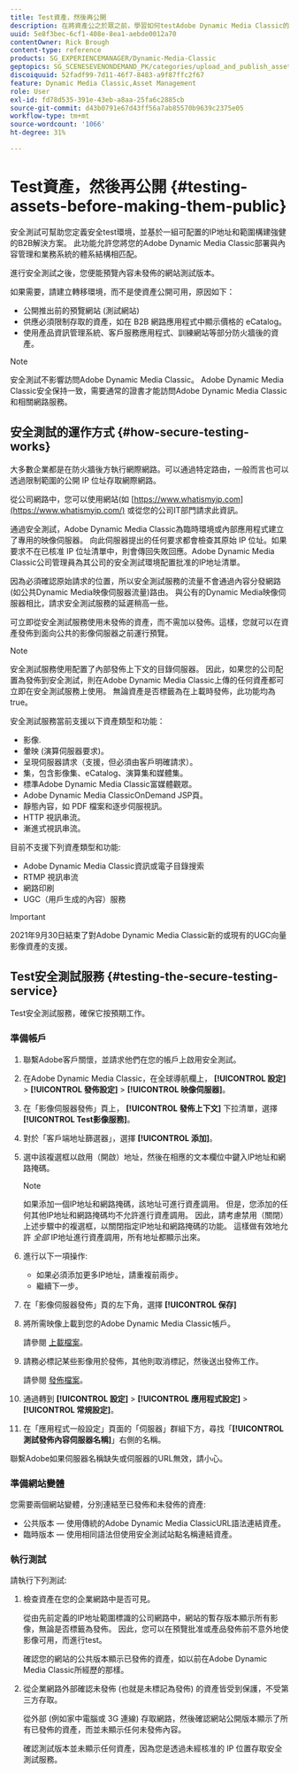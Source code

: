 ```yaml
---
title: Test資產，然後再公開
description: 在將資產公之於眾之前，學習如何testAdobe Dynamic Media Classic的資產。
uuid: 5e8f3bec-6cf1-408e-8ea1-aebde0012a70
contentOwner: Rick Brough
content-type: reference
products: SG_EXPERIENCEMANAGER/Dynamic-Media-Classic
geptopics: SG_SCENESEVENONDEMAND_PK/categories/upload_and_publish_assets
discoiquuid: 52fadf99-7d11-46f7-8483-a9f87ffc2f67
feature: Dynamic Media Classic,Asset Management
role: User
exl-id: fd78d535-391e-43eb-a8aa-25fa6c2885cb
source-git-commit: d43b0791e67d43ff56a7ab85570b9639c2375e05
workflow-type: tm+mt
source-wordcount: '1066'
ht-degree: 31%

---
```


# Test資產，然後再公開 {#testing-assets-before-making-them-public}

安全測試可幫助您定義安全test環境，並基於一組可配置的IP地址和範圍構建強健的B2B解決方案。 此功能允許您將您的Adobe Dynamic Media Classic部署與內容管理和業務系統的體系結構相匹配。

進行安全測試之後，您便能預覽內容未發佈的網站測試版本。

如果需要，請建立轉移環境，而不是使資產公開可用，原因如下：

* 公開推出前的預覽網站 (測試網站)
* 供應必須限制存取的資產，如在 B2B 網路應用程式中顯示價格的 eCatalog。
* 使用產品資訊管理系統、客戶服務應用程式、訓練網站等部分防火牆後的資產。

>[!NOTE]
>
>安全測試不影響訪問Adobe Dynamic Media Classic。 Adobe Dynamic Media Classic安全保持一致，需要通常的證書才能訪問Adobe Dynamic Media Classic和相關網路服務。

## 安全測試的運作方式 {#how-secure-testing-works}

大多數企業都是在防火牆後方執行網際網路。可以通過特定路由，一般而言也可以透過限制範圍的公開 IP 位址存取網際網路。

從公司網路中，您可以使用網站(如 [https://www.whatismyip.com](https://www.whatismyip.com/) 或從您的公司IT部門請求此資訊。

通過安全測試，Adobe Dynamic Media Classic為臨時環境或內部應用程式建立了專用的映像伺服器。 向此伺服器提出的任何要求都會檢查其原始 IP 位址。如果要求不在已核准 IP 位址清單中，則會傳回失敗回應。Adobe Dynamic Media Classic公司管理員為其公司的安全測試環境配置批准的IP地址清單。

因為必須確認原始請求的位置，所以安全測試服務的流量不會通過內容分發網路(如公共Dynamic Media映像伺服器流量)路由。 與公有的Dynamic Media映像伺服器相比，請求安全測試服務的延遲稍高一些。

可立即從安全測試服務使用未發佈的資產，而不需加以發佈。這樣，您就可以在資產發佈到面向公共的影像伺服器之前運行預覽。

>[!NOTE]
>
>安全測試服務使用配置了內部發佈上下文的目錄伺服器。 因此，如果您的公司配置為發佈到安全測試，則在Adobe Dynamic Media Classic上傳的任何資產都可立即在安全測試服務上使用。 無論資產是否標籤為在上載時發佈，此功能均為true。

安全測試服務當前支援以下資產類型和功能：

<!-- 

Comment Type: remark
Last Modified By: unknown unknown 
Last Modified Date: 

<p>Added videos to list below 9/11/2012. Moved “Render Server requests” from unsupported to supported, listed below on 3/15/2016 as per email from Cynthia March 11, 2016)</p>

 -->

* 影像.
* 暈映 (演算伺服器要求)。
* 呈現伺服器請求（支援，但必須由客戶明確請求）。
* 集，包含影像集、eCatalog、演算集和媒體集。
* 標準Adobe Dynamic Media Classic富媒體觀眾。
* Adobe Dynamic Media ClassicOnDemand JSP頁。
* 靜態內容，如 PDF 檔案和逐步伺服視訊。
* HTTP 視訊串流。
* 漸進式視訊串流。

目前不支援下列資產類型和功能:

* Adobe Dynamic Media Classic資訊或電子目錄搜索
* RTMP 視訊串流
* 網路印刷
* UGC（用戶生成的內容）服務

>[!IMPORTANT]
>
>2021年9月30日結束了對Adobe Dynamic Media Classic新的或現有的UGC向量影像資產的支援。

## Test安全測試服務 {#testing-the-secure-testing-service}

Test安全測試服務，確保它按預期工作。

<!-- >[!NOTE]
>
>*If you do not mention any IPs under **[!UICONTROL Setup]** > **[!UICONTROL Application Setup]** > **[!UICONTROL Publish Setup]** > **[!UICONTROL Image Server]** > **[!UICONTROL Test Image Service]*** - If you add an IP only, that IP is able to call the assets and no other IP are allowed to make the calls. As long there is no IP mentioned under that section, all IPs are allowed to make the calls for the assets, and they show up. -->

### 準備帳戶

<!-- 

Comment Type: remark
Last Modified By: unknown unknown 
Last Modified Date: 

<p>RB: Rewrote entire steps under “Prepare your account” 9/10/2012</p>

 -->

1. 聯繫Adobe客戶關懷，並請求他們在您的帳戶上啟用安全測試。
1. 在Adobe Dynamic Media Classic，在全球導航欄上， **[!UICONTROL 設定]** > **[!UICONTROL 發佈設定]** > **[!UICONTROL 映像伺服器]**。
1. 在「影像伺服器發佈」頁上， **[!UICONTROL 發佈上下文]** 下拉清單，選擇 **[!UICONTROL Test影像服務]**。
1. 對於「客戶端地址篩選器」，選擇 **[!UICONTROL 添加]**。
1. 選中該複選框以啟用（開啟）地址，然後在相應的文本欄位中鍵入IP地址和網路掩碼。

   >[!NOTE]
   >
   >如果添加一個IP地址和網路掩碼，該地址可進行資產調用。 但是，您添加的任何其他IP地址和網路掩碼均不允許進行資產調用。 因此，請考慮禁用（關閉）上述步驟中的複選框，以關閉指定IP地址和網路掩碼的功能。 這樣做有效地允許 *全部* IP地址進行資產調用，所有地址都顯示出來。

1. 進行以下一項操作:
   * 如果必須添加更多IP地址，請重複前兩步。
   * 繼續下一步。
1. 在「影像伺服器發佈」頁的左下角，選擇 **[!UICONTROL 保存]**
1. 將所需映像上載到您的Adobe Dynamic Media Classic帳戶。

   請參閱 [上載檔案](uploading-files.md#uploading_files)。

1. 請務必標記某些影像用於發佈，其他則取消標記，然後送出發佈工作。

   請參閱 [發佈檔案](publishing-files.md#publishing_files)。

1. 通過轉到 **[!UICONTROL 設定]** > **[!UICONTROL 應用程式設定]** > **[!UICONTROL 常規設定]**。
1. 在「應用程式一般設定」頁面的「伺服器」群組下方，尋找「**[!UICONTROL 測試發佈內容伺服器名稱]**」右側的名稱。

聯繫Adobe如果伺服器名稱缺失或伺服器的URL無效，請小心。

### 準備網站變體

您需要兩個網站變體，分別連結至已發佈和未發佈的資產: 

* 公共版本 — 使用傳統的Adobe Dynamic Media ClassicURL語法連結資產。
* 臨時版本 — 使用相同語法但使用安全測試站點名稱連結資產。

### 執行測試

請執行下列測試:

1. 檢查資產在您的企業網路中是否可見。

   從由先前定義的IP地址範圍標識的公司網路中，網站的暫存版本顯示所有影像，無論是否標籤為發佈。 因此，您可以在預覽批准或產品發佈前不意外地使影像可用，而進行test。

   確認您的網站的公共版本顯示已發佈的資產，如以前在Adobe Dynamic Media Classic所經歷的那樣。

1. 從企業網路外部確認未發佈 (也就是未標記為發佈) 的資產皆受到保護，不受第三方存取。

   從外部 (例如家中電腦或 3G 連線) 存取網路，然後確認網站公開版本顯示了所有已發佈的資產，而並未顯示任何未發佈內容。

   確認測試版本並未顯示任何資產，因為您是透過未經核准的 IP 位置存取安全測試服務。
